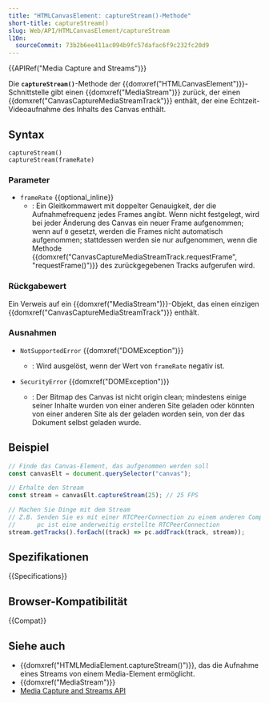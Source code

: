 ```yaml
---
title: "HTMLCanvasElement: captureStream()-Methode"
short-title: captureStream()
slug: Web/API/HTMLCanvasElement/captureStream
l10n:
  sourceCommit: 73b2b6ee411ac094b9fc57dafac6f9c232fc20d9
---
```


{{APIRef("Media Capture and Streams")}}

Die **`captureStream()`**-Methode der {{domxref("HTMLCanvasElement")}}-Schnittstelle gibt einen {{domxref("MediaStream")}} zurück,
der einen {{domxref("CanvasCaptureMediaStreamTrack")}} enthält, der eine Echtzeit-Videoaufnahme des Inhalts des Canvas enthält.

## Syntax

```js-nolint
captureStream()
captureStream(frameRate)
```

### Parameter

- `frameRate` {{optional_inline}}
  - : Ein Gleitkommawert mit doppelter Genauigkeit, der die Aufnahmefrequenz jedes
    Frames angibt. Wenn nicht festgelegt, wird bei jeder Änderung des Canvas ein neuer Frame aufgenommen; wenn auf `0`
    gesetzt, werden die Frames nicht automatisch aufgenommen; stattdessen werden sie nur
    aufgenommen, wenn die Methode
    {{domxref("CanvasCaptureMediaStreamTrack.requestFrame", "requestFrame()")}} des zurückgegebenen Tracks
    aufgerufen wird.

### Rückgabewert

Ein Verweis auf ein {{domxref("MediaStream")}}-Objekt, das einen einzigen
{{domxref("CanvasCaptureMediaStreamTrack")}} enthält.

### Ausnahmen

- `NotSupportedError` {{domxref("DOMException")}}

  - : Wird ausgelöst, wenn der Wert von `frameRate` negativ ist.

- `SecurityError` {{domxref("DOMException")}}
  - : Der Bitmap des Canvas ist nicht origin clean;
    mindestens einige seiner Inhalte wurden von einer anderen Site geladen oder könnten von einer anderen Site als der geladen worden sein, von der das Dokument selbst geladen wurde.

## Beispiel

```js
// Finde das Canvas-Element, das aufgenommen werden soll
const canvasElt = document.querySelector("canvas");

// Erhalte den Stream
const stream = canvasElt.captureStream(25); // 25 FPS

// Machen Sie Dinge mit dem Stream
// Z.B. Senden Sie es mit einer RTCPeerConnection zu einem anderen Computer
//      pc ist eine anderweitig erstellte RTCPeerConnection
stream.getTracks().forEach((track) => pc.addTrack(track, stream));
```

## Spezifikationen

{{Specifications}}

## Browser-Kompatibilität

{{Compat}}

## Siehe auch

- {{domxref("HTMLMediaElement.captureStream()")}}, das die Aufnahme eines Streams
  von einem Media-Element ermöglicht.
- {{domxref("MediaStream")}}
- [Media Capture and Streams API](/de/docs/Web/API/Media_Capture_and_Streams_API)
